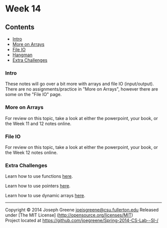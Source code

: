 # Week 14

## Contents
- [Intro](#intro)
- [More on Arrays](#more-on-arrays)
- [File IO](#file-io)
- [Hangman](#hangman)
- [Extra Challenges](#extra-challenges)

### Intro
These notes will go over a bit more with arrays and file IO (input/output). There are no assignments/practice in "More on Arrays", however there are some on the "File IO" page.

### More on Arrays
For review on this topic, take a look at either the powerpoint, your book, or the Week 11 and 12 notes online.

### File IO
For review on this topic, take a look at either the powerpoint, your book, or the Week 12 notes online.



### Extra Challenges
Learn how to use functions [here](http://www.cplusplus.com/doc/tutorial/functions/).

Learn how to use pointers [here](http://www.cplusplus.com/doc/tutorial/pointers/).

Learn how to use dynamic arrays [here](http://www.cplusplus.com/doc/tutorial/dynamic/).

-------------------------------------------------------------------------------
Copyright &copy; 2014 Joseph Greene <joeisgreene@csu.fullerton.edu>
Released under [The MIT License] (http://opensource.org/licenses/MIT)  
Project located at <https://github.com/joegreene/Spring-2014-CS-Lab--SI-/>